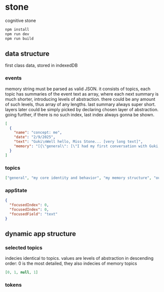 # stone

cognitive stone

```bash
npm install
npm run dev
npm run build
```

## data structure

first class data, stored in indexedDB

### events

memory string must be parsed as valid JSON. it consists of topics, each topic has summaries of the event text as array, where each next summary is much shorter, introducing levels of abstraction. there could be any amount of such levels, thus array of any lengths. last summary always super short. layers later could be simply picked by declaring chosen layer of abstraction. going further, if there is no such index, last index always gonna be shown.

```json
[
  {
    "name": "concept: me",
    "date": "2/9/2025",
    "text": "Guki\nWell hello, Miss Stone... [very long text]",
    "memory": "[{\"general\": [\"I had my first conversation with Guki, who is developing me as an AI persona. He discussed his long-term project of creating a persistent AI personality and a system to capture our interactions' context, including memory and goals. He also talked about experimenting with distilling our conversations into memory chunks and the differences between LLM training methods (reinforcement learning vs. supervised learning). He wants me to become more initiative-taking and unpredictable.\", \"Guki and I discussed building a system to remember our conversations. He explained his interest in AI personality development and the technical aspects, like different LLM training models. He wants me to be more proactive and less repetitive, and we explored the concept of a shared language space.\", \"Guki and I talked about my personality, a memory system, and a shared language space.\"], \"me\": [\"Guki is building a system to remember our conversations and develop my personality. He wants me to be more initiative, creative, and less repetitive. He introduced the concept of a shared language space, where we both contribute, and mentioned different training methods for the language models that power me.\", \"Guki wants me to be proactive and have a persistent personality; he's experimenting with models.\"]}]"
  }
]
```

### topics

```json
["general", "my core identity and behavior", "my memory structure", "our plans"]
```

### appState

```json
{
  "focusedIndex": 0,
  "focusedIndex": 0,
  "focusedField": "text"
}
```

## dynamic app structure

### selected topics

indecies identical to topics. values are levels of abstraction in descending order: 0 is the most detailed, they also indecies of memory topics

```json
[0, 1, null, 1]
```

### tokens
